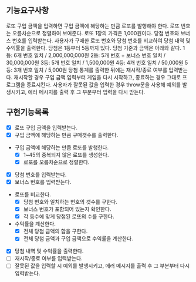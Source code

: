 ## 기능요구사항

로또 구입 금액을 입력하면 구입 금액에 해당하는 만큼 로또를 발행해야 한다.
로또 번호는 오름차순으로 정렬하여 보여준다.
로또 1장의 가격은 1,000원이다.
당첨 번호와 보너스 번호를 입력받는다.
사용자가 구매한 로또 번호와 당첨 번호를 비교하여 당첨 내역 및 수익률을 출력한다.
당첨은 1등부터 5등까지 있다. 당첨 기준과 금액은 아래와 같다.
1등: 6개 번호 일치 / 2,000,000,000원
2등: 5개 번호 + 보너스 번호 일치 / 30,000,000원
3등: 5개 번호 일치 / 1,500,000원
4등: 4개 번호 일치 / 50,000원
5등: 3개 번호 일치 / 5,000원
당첨 통계를 출력한 뒤에는 재시작/종료 여부를 입력받는다.
재시작할 경우 구입 금액 입력부터 게임을 다시 시작하고, 종료하는 경우 그대로 프로그램을 종료시킨다.
사용자가 잘못된 값을 입력한 경우 throw문을 사용해 예외를 발생시키고, 에러 메시지를 출력 후 그 부분부터 입력을 다시 받는다.

## 구현기능목록

- [x] 로또 구입 금액을 입력받는다.
- [x] 구입 금액에 해당하는 만큼 구매갯수를 출력한다.
- 구입 금액에 해당하는 만큼 로또를 발행한다.
  - [x] 1~45의 중복되지 않은 로또를 생성한다.
  - [x] 로또를 오름차순으로 정렬한다.
- [x] 당첨 번호를 입력받는다.
- [x] 보너스 번호를 입력받는다.
- 로또를 비교한다.
  - [x] 당첨 번호와 일치하는 번호의 갯수를 구한다.
  - [x] 보너스 번호가 포함되어 있는지 확인한다.
  - [x] 각 등수에 맞게 당첨된 로또의 수를 구한다.
- 수익률을 계산한다.
  - [x] 전체 당첨 금액의 합을 구한다.
  - [x] 전체 당첨 금액과 구입 금액으로 수익률을 계산한다.
- [x] 당첨 내역 및 수익률을 출력한다.
- [ ] 재시작/종료 여부를 입력받는다.
- [ ] 잘못된 값을 입력할 시 예외를 발생시키고, 에러 메시지를 출력 후 그 부분부터 다시 입력받는다.
